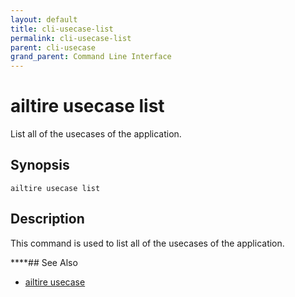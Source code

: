 ```yaml
---
layout: default
title: cli-usecase-list
permalink: cli-usecase-list
parent: cli-usecase
grand_parent: Command Line Interface
---
```


# ailtire usecase list

List all of the usecases of the application.

## Synopsis

```shell
ailtire usecase list
```

## Description

This command is used to list all of the usecases of the application.

****## See Also

* [ailtire usecase](cli-usecase)
